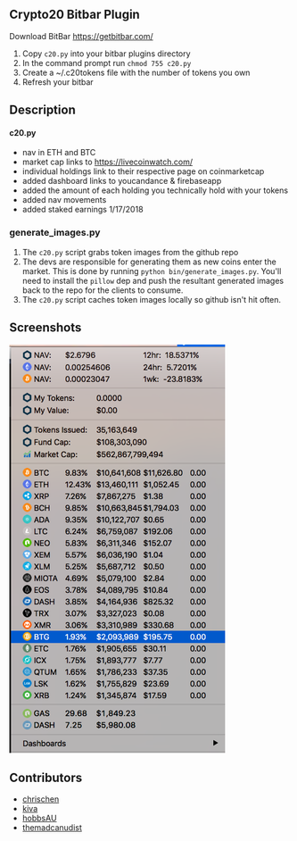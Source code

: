 Crypto20 Bitbar Plugin
---

Download BitBar https://getbitbar.com/

1. Copy `c20.py` into your bitbar plugins directory
2. In the command prompt run ```chmod 755 c20.py```
3. Create a ~/.c20tokens file with the number of tokens you own
4. Refresh your bitbar

Description
--- 
#### c20.py
* nav in ETH and BTC
* market cap links to https://livecoinwatch.com/
* individual holdings link to their respective page on coinmarketcap
* added dashboard links to youcandance & firebaseapp
* added the amount of each holding you technically hold with your tokens
* added nav movements
* added staked earnings 1/17/2018

### generate_images.py
1. The `c20.py` script grabs token images from the github repo
2. The devs are responsible for generating them as new coins enter the market. This is done by running `python bin/generate_images.py`. You'll need to install the `pillow` dep and push the resultant generated images back to the repo for the clients to consume.
3. The `c20.py` script caches token images locally so github isn't hit often.

Screenshots
---
![chris](https://raw.githubusercontent.com/cchen408/bitbar-c20/master/screenshots/chris.png)

Contributors
---
* [chrischen](https://github.com/cchen408)
* [kiva](https://github.com/michaelwookey)
* [hobbsAU](https://github.com/hobbsAU)
* [themadcanudist](https://github.com/themadcanudist)
